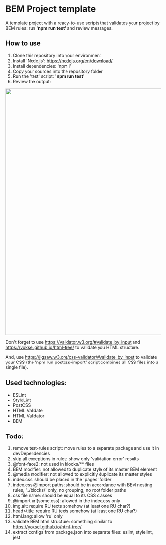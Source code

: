 # BEM Project template

A template project with a ready-to-use scripts that validates your project by BEM rules: run **'npm run test'** and review messages.

## How to use
1. Clone this repository into your environment
1. Install 'Node.js': https://nodejs.org/en/download/
1. Install dependencies: 'npm i'
1. Copy your sources into the repository folder
1. Run the 'test' script: **'npm run test'**
1. Review the output:
<img src="https://user-images.githubusercontent.com/2094015/210168166-3bb8eb8b-9883-4dfc-a183-f9d015bdf768.png" width="800">

Don't forget to use https://validator.w3.org/#validate_by_input and https://yoksel.github.io/html-tree/ to validate you HTML structure.

And, use https://jigsaw.w3.org/css-validator/#validate_by_input to validate your CSS (the 'npm run postcss-import' script combines all CSS files into a single file).

## Used technologies:
- ESLint
- StyleLint
- PostCSS
- HTML Validate
- HTML Validator
- BEM

## Todo:

1. remove test-rules script: move rules to a separate package and use it in devDependencies
1. skip all exceptions in rules: show only 'validation error' results
1. @font-face2: not used in blocks/** files
1. BEM modifier: not allowed to duplicate style of its master BEM element
1. @media modifier: not allowed to explicitly duplicate its master styles
1. index.css: should be placed in the 'pages' folder
1. index.css @import paths: should be in accordance with BEM nesting rules, '../blocks/' only, no grouping, no root folder paths
1. css file name: should be equal to its CSS classes
1. @import url(some.css): allowed in the index.css only
1. img.alt: require RU texts somehow (at least one RU char?)
1. head>title: require RU texts somehow (at least one RU char?)
1. html.lang: allow 'ru' only
1. validate BEM html structure: something similar to https://yoksel.github.io/html-tree/
1. extract configs from package.json into separate files: eslint, stylelint, jest
